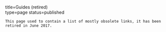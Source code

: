 title=Guides (retired)		
type=page
status=published
~~~~~~
This page used to contain a list of mostly obsolete links, it has been retired in June 2017.